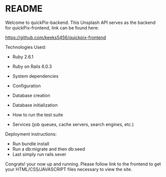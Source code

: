 # README

Welcome to quickPix-backend. This Unsplash API serves as the backend for quickPix-frontend, link can be found here:

https://github.com/keeks5456/quickpix-frontend

Technologies Used:
* Ruby 2.6.1
* Ruby on Rails 6.0.3

* System dependencies

* Configuration

* Database creation

* Database initialization

* How to run the test suite

* Services (job queues, cache servers, search engines, etc.)

 Deployment instructions:
* Run bundle install
* Run a db:migrate and then db:seed
* Last simply run rails sever

Congrats! your now up and running.  Please follow link to the frontend to get your HTML/CSS/JAVASCRIPT files necessary to view the site.